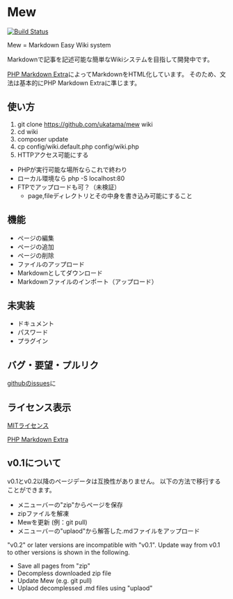 # Mew
[![Build Status](https://img.shields.io/travis/ukatama/mew/master.svg?style=flat-square)](https://travis-ci.org/ukatama/mew)

Mew = Markdown Easy Wiki system

Markdownで記事を記述可能な簡単なWikiシステムを目指して開発中です。

[PHP Markdown Extra](https://github.com/michelf/php-markdown)によってMarkdownをHTML化しています。
そのため、文法は基本的にPHP Markdown Extraに準じます。

## 使い方
1. git clone https://github.com/ukatama/mew wiki
2. cd wiki
3. composer update
4. cp config/wiki.default.php config/wiki.php
5. HTTPアクセス可能にする
  * PHPが実行可能な場所ならこれで終わり
  * ローカル環境なら php -S localhost:80
  * FTPでアップロードも可？（未検証）
    * page,fileディレクトリとその中身を書き込み可能にすること

## 機能
* ページの編集
* ページの追加
* ページの削除
* ファイルのアップロード
* Markdownとしてダウンロード
* Markdownファイルのインポート（アップロード）

## 未実装
* ドキュメント
* パスワード
* プラグイン

## バグ・要望・プルリク
[githubのissues](https://github.com/ukatama/mew/issues)に

## ライセンス表示
[MITライセンス](https://github.com/ukatama/mew/blob/master/LICENSE.txt)

[PHP Markdown Extra](https://github.com/michelf/php-markdown/blob/lib/License.md)

## v0.1について
v0.1とv0.2以降のページデータは互換性がありません。
以下の方法で移行することができます。

* メニューバーの"zip"からページを保存
* zipファイルを解凍
* Mewを更新 (例：git pull)
* メニューバーの"uplaod"から解答した.mdファイルをアップロード

"v0.2" or later versions are incompatible with "v0.1".
Update way from v0.1 to other versions is shown in the following.

* Save all pages from "zip"
* Decompless downloaded zip file
* Update Mew (e.g. git pull)
* Uplaod decomplessed .md files using "uplaod"
